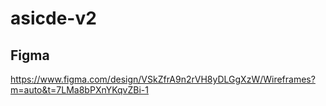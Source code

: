 # asicde-v2

## Figma

https://www.figma.com/design/VSkZfrA9n2rVH8yDLGgXzW/Wireframes?m=auto&t=7LMa8bPXnYKqvZBi-1